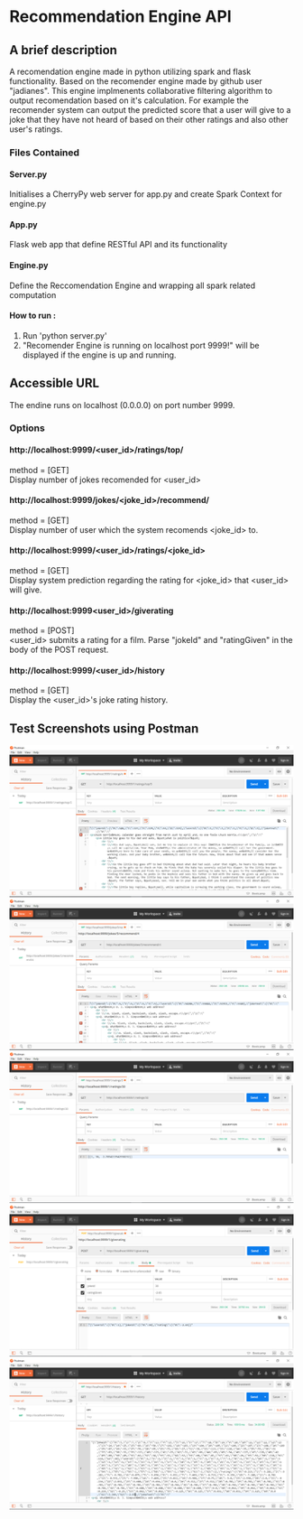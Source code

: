 # Recommendation Engine API

## A brief description
A recomendation engine made in python utilizing spark and flask functionality. Based on the recomender engine made by github user "jadianes". This engine implmenents collaborative filtering algorithm to output recomendation based on it's calculation. For example the recomender system can output the predicted score that a user will give to a joke that they have not heard of based on their other ratings and also other user's ratings.

### Files Contained

#### Server.py
Initialises a CherryPy web server for app.py and create Spark Context for engine.py

#### App.py
Flask web app that define RESTful API and its functionality 

#### Engine.py
Define the Reccomendation Engine and wrapping all spark related computation 

#### How to run :
1. Run 'python server.py'
2. "Recomender Engine is running on localhost port 9999!" will be displayed if the engine is up and running.

## Accessible URL
The endine runs on localhost (0.0.0.0) on port number 9999.

### Options

#### http://localhost:9999/<user_id>/ratings/top/<count> 
  method = [GET]
  <br>
  Display <count> number of jokes recomended for <user_id>
  
#### http://localhost:9999/jokes/<joke_id>/recommend/<count> 
  method = [GET]
  <br>
  Display <count> number of user which the system recomends <joke_id> to.
  
#### http://localhost:9999/<user_id>/ratings/<joke_id> 
  method = [GET]
  <br>
  Display system prediction regarding the rating for <joke_id> that <user_id> will give.
  
#### http://localhost:9999<user_id>/giverating 
  method = [POST]
  <br>
  <user_id> submits a rating for a film. Parse "jokeId" and "ratingGiven" in the body of the POST request.
  
#### http://localhost:9999/<user_id>/history 
  method = [GET]
  <br>
  Display the <user_id>'s joke rating history.

## Test Screenshots using Postman
  ![1](../Img/1.PNG)
  <br>
  ![2](../Img/2.PNG)
  <br>
  ![3](../Img/3.PNG)
  <br>
  ![4](../Img/4.PNG)
  <br>
  ![5](../Img/5.PNG)
